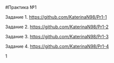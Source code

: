 #Практика №1

Задание 1. https://github.com/KaterinaN98/Pr1-1

Задание 2. https://github.com/KaterinaN98/Pr1-2

Задание 3. https://github.com/KaterinaN98/Pr1-3

Задание 4. https://github.com/KaterinaN98/Pr1-4

1
